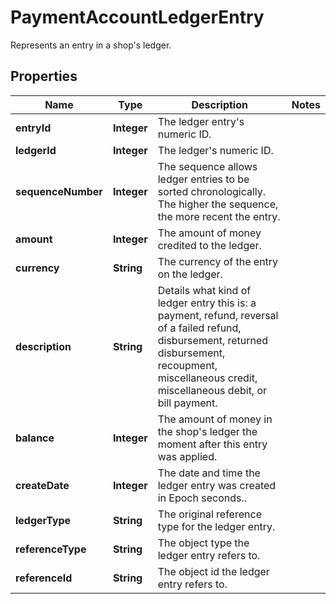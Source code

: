 

# PaymentAccountLedgerEntry

Represents an entry in a shop's ledger.

## Properties

Name | Type | Description | Notes
------------ | ------------- | ------------- | -------------
**entryId** | **Integer** | The ledger entry&#39;s numeric ID. | 
**ledgerId** | **Integer** | The ledger&#39;s numeric ID. | 
**sequenceNumber** | **Integer** | The sequence allows ledger entries to be sorted chronologically. The higher the sequence, the more recent the entry. | 
**amount** | **Integer** | The amount of money credited to the ledger. | 
**currency** | **String** | The currency of the entry on the ledger. | 
**description** | **String** | Details what kind of ledger entry this is: a payment, refund, reversal of a failed refund, disbursement, returned disbursement, recoupment, miscellaneous credit, miscellaneous debit, or bill payment. | 
**balance** | **Integer** | The amount of money in the shop&#39;s ledger the moment after this entry was applied. | 
**createDate** | **Integer** | The date and time the ledger entry was created in Epoch seconds.. | 
**ledgerType** | **String** | The original reference type for the ledger entry. | 
**referenceType** | **String** | The object type the ledger entry refers to. | 
**referenceId** | **String** | The object id the ledger entry refers to. | 



